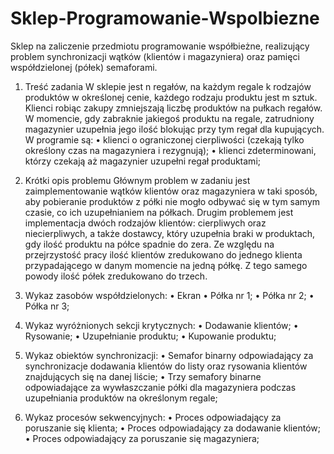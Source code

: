 # Sklep-Programowanie-Wspolbiezne
Sklep na zaliczenie przedmiotu programowanie współbieżne, realizujący problem synchronizacji wątków (klientów i magazyniera) oraz pamięci współdzielonej (półek) semaforami.

1.	Treść zadania
W sklepie jest n regałów, na każdym regale k rodzajów produktów w określonej cenie, każdego rodzaju produktu jest m sztuk. Klienci robiąc zakupy zmniejszają liczbę produktów na pułkach regałów. W momencie, gdy zabraknie jakiegoś produktu na regale, zatrudniony magazynier uzupełnia jego ilość blokując przy tym regał dla kupujących. W programie są:
•	klienci o ograniczonej cierpliwości (czekają tylko określony czas na magazyniera i rezygnują);
•	klienci zdeterminowani, którzy czekają aż magazynier uzupełni regał produktami;

2.	Krótki opis problemu
Głównym problem w zadaniu jest zaimplementowanie wątków klientów oraz magazyniera w taki sposób, aby pobieranie produktów z półki nie mogło odbywać się w tym samym czasie, co ich uzupełnianiem na półkach. 
Drugim problemem jest implementacja dwóch rodzajów klientów: cierpliwych oraz niecierpliwych, a także dostawcy, który uzupełnia braki w produktach, gdy ilość produktu na półce spadnie do zera.
Ze względu na przejrzystość pracy ilość klientów zredukowano do jednego klienta przypadającego w danym momencie na jedną półkę. Z tego samego powody ilość półek zredukowano do trzech.

3.	Wykaz zasobów współdzielonych:
•	Ekran
•	Półka nr 1;
•	Półka nr 2;
•	Półka nr 3;

4.	Wykaz wyróżnionych sekcji krytycznych:
•	Dodawanie klientów;
•	Rysowanie;
•	Uzupełnianie produktu;
•	Kupowanie produktu;

5.	Wykaz obiektów synchronizacji:
•	Semafor binarny odpowiadający za synchronizacje dodawania klientów do listy
oraz rysowania klientów znajdujących się na danej liście;
•	Trzy semafory binarne odpowiadające za wywłaszczanie półki dla magazyniera podczas uzupełniania produktów na określonym regale;

6.	Wykaz procesów sekwencyjnych:
•	Proces odpowiadający za poruszanie się klienta;
•	Proces odpowiadający za dodawanie klientów;
•	Proces odpowiadający za poruszanie się magazyniera;
